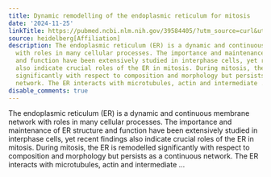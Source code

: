 ```yaml
---
title: Dynamic remodelling of the endoplasmic reticulum for mitosis
date: '2024-11-25'
linkTitle: https://pubmed.ncbi.nlm.nih.gov/39584405/?utm_source=curl&utm_medium=rss&utm_campaign=pubmed-2&utm_content=1FakS-2QOkCT8HsMOQP1bCRQ4YzyumYOmxmF0moLsQ3dFB1E9V&fc=20220326224207&ff=20241125170918&v=2.18.0.post9+e462414
source: heidelberg[Affiliation]
description: The endoplasmic reticulum (ER) is a dynamic and continuous membrane network
  with roles in many cellular processes. The importance and maintenance of ER structure
  and function have been extensively studied in interphase cells, yet recent findings
  also indicate crucial roles of the ER in mitosis. During mitosis, the ER is remodelled
  significantly with respect to composition and morphology but persists as a continuous
  network. The ER interacts with microtubules, actin and intermediate ...
disable_comments: true
---
```

The endoplasmic reticulum (ER) is a dynamic and continuous membrane network with roles in many cellular processes. The importance and maintenance of ER structure and function have been extensively studied in interphase cells, yet recent findings also indicate crucial roles of the ER in mitosis. During mitosis, the ER is remodelled significantly with respect to composition and morphology but persists as a continuous network. The ER interacts with microtubules, actin and intermediate ...